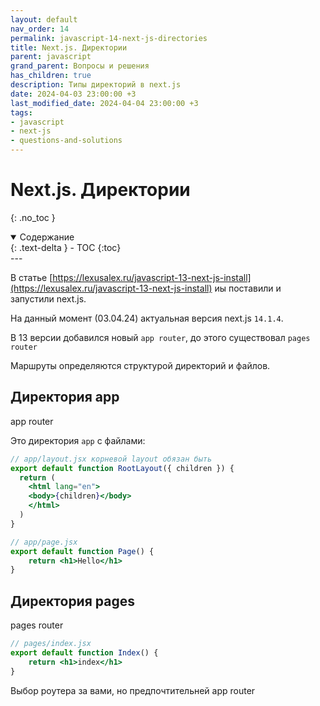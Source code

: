 ```yaml
---
layout: default
nav_order: 14
permalink: javascript-14-next-js-directories
title: Next.js. Директории
parent: javascript
grand_parent: Вопросы и решения
has_children: true
description: Типы директорий в next.js
date: 2024-04-03 23:00:00 +3
last_modified_date: 2024-04-04 23:00:00 +3
tags:
- javascript
- next-js
- questions-and-solutions
---
```


# Next.js. Директории
{: .no_toc }

<details open markdown="block">
  <summary>
    Содержание
  </summary>
  {: .text-delta }
- TOC
{:toc}
</details>
---

В статье [https://lexusalex.ru/javascript-13-next-js-install](https://lexusalex.ru/javascript-13-next-js-install) иы поставили и запустили next.js.

На данный момент (03.04.24) актуальная версия next.js `14.1.4`. 

В 13 версии добавился новый `app router`, до этого существовал `pages router`  

Маршруты определяются структурой директорий и файлов.

## Директория app

app router

Это директория `app` с файлами:

````jsx
// app/layout.jsx корневой layout обязан быть
export default function RootLayout({ children }) {
  return (
    <html lang="en">
    <body>{children}</body>
    </html>
  )
}

// app/page.jsx
export default function Page() {
    return <h1>Hello</h1>
}
````

## Директория pages
 
pages router

````jsx
// pages/index.jsx
export default function Index() {
    return <h1>index</h1>
}
````

Выбор роутера за вами, но предпочтительней app router
